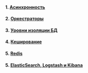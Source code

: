 #### 1. [Асинхронность](./asynchronous/main.md)
#### 2. [Оркестраторы](./orchestrator/main.md)
#### 3. [Уровни изоляции БД](./db-isolation-levels/main.md)
#### 4. [Кеширование](./cache/main.md)
#### 5. [Redis](./redis/main.md)
#### 5. [ElasticSearch, Logstash и Kibana](./elk/main.md)